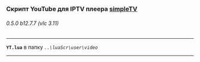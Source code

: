 ### Скрипт YouTube для IPTV плеера [simpleTV](http://iptv.gen12.net)  

###### 0.5.0 b12.7.7 (vlc 3.11)

----------------------------------------------

**`YT.lua`** в папку _`..\luaScr\user\video`_

----------------------------------------------
